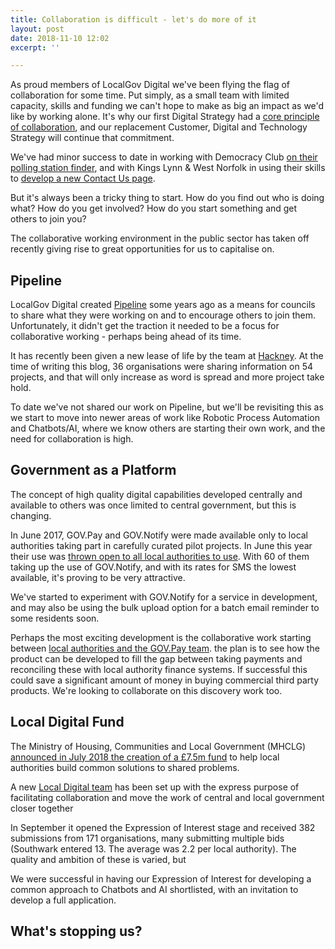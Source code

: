 ```yaml
---
title: Collaboration is difficult - let's do more of it
layout: post
date: 2018-11-10 12:02
excerpt: ''

---
```

As proud members of LocalGov Digital we've been flying the flag of collaboration for some time. Put simply, as a small team with limited capacity, skills and funding we can't hope to make as big an impact as we'd like by working alone. It's why our first Digital Strategy had a [core principle of collaboration](https://digital.oxford.gov.uk/strategy/collaboration.html), and our replacement Customer, Digital and Technology Strategy will continue that commitment.

We've had minor success to date in working with Democracy Club [on their polling station finder](https://digital.oxford.gov.uk/blog/2017/05/17/collaboration-not-reinvention), and with Kings Lynn & West Norfolk in using their skills to [develop a new Contact Us page](). 

But it's always been a tricky thing to start. How do you find out who is doing what? How do you get involved? How do you start something and get others to join you?

The collaborative working environment in the public sector has taken off recently giving rise to great opportunities for us to capitalise on. 

## Pipeline

LocalGov Digital created [Pipeline](https://pipeline.localgov.digital) some years ago as a means for councils to share what they were working on and to encourage others to join them. Unfortunately, it didn't get the traction it needed to be a focus for collaborative working - perhaps being ahead of its time.

It has recently been given a new lease of life by the team at [Hackney](https://blogs.hackney.gov.uk/hackit/pipeline). At the time of writing this blog, 36 organisations were sharing information on 54 projects, and that will only increase as word is spread and more project take hold.

To date we've not shared our work on Pipeline, but we'll be revisiting this as we start to move into newer areas of work like Robotic Process Automation and Chatbots/AI, where we know others are starting their own work, and the need for collaboration is high. 

## Government as a Platform

The concept of high quality digital capabilities developed centrally and available to others was once limited to central government, but this is changing. 

In June 2017, GOV.Pay and GOV.Notify were made available only to local authorities taking part in carefully curated pilot projects. In June this year their use was [thrown open to all local authorities to use](https://governmentasaplatform.blog.gov.uk/2018/07/05/notify-pay-local-authorities/). With 60 of them taking up the use of GOV.Notify, and with its rates for SMS the lowest available, it's proving to be very attractive. 

We've started to experiment with GOV.Notify for a service in development, and may also be using the bulk upload option for a batch email reminder to some residents soon. 

Perhaps the most exciting development is the collaborative work starting between [local authorities and the GOV.Pay team](https://localdigital.gov.uk/eoi/north-east-lincolnshire-council-nelc-4/). the plan is to see how the product can be developed to fill the gap between taking payments and reconciling these with local authority finance systems. If successful this could save a significant amount of money in buying commercial third party products. We're looking to collaborate on this discovery work too.  

## Local Digital Fund

The Ministry of Housing, Communities and Local Government (MHCLG) [announced in July 2018 the creation of a £7.5m fund](https://mhclgdigital.blog.gov.uk/2018/07/04/why-mhclg-is-backing-a-local-government-digital-revolution/) to help local authorities build common solutions to shared problems.

A new [Local Digital team](https://localdigital.gov.uk/about/) has been set up with the express purpose of facilitating collaboration and move the work of central and local government closer together

In September it opened the Expression of Interest stage and received 382 submissions from 171 organisations, many submitting multiple bids (Southwark entered 13. The average was 2.2 per local authority). The quality and ambition of these is varied, but 

We were successful in having our Expression of Interest for developing a common approach to Chatbots and AI shortlisted, with an invitation to develop a full application.

## What's stopping us?